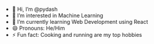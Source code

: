 - 👋 Hi, I’m @pydash
- 👀 I’m interested in Machine Learning
- 🌱 I’m currently learning Web Development using React
- 😄 Pronouns: He/Him
- ⚡ Fun fact: Cooking and running are my top hobbies

<!---
pydash/pydash is a ✨ special ✨ repository because its `README.md` (this file) appears on your GitHub profile.
You can click the Preview link to take a look at your changes.
--->
